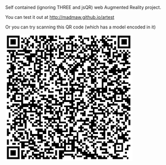 Self contained (ignoring THREE and jsQR) web Augmented Reality project. 

You can test it out at http://madmaw.github.io/artest

Or you can try scanning this QR code (which has a model encoded in it) 

![scan me](qrcode.png) 